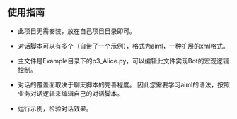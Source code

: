 ## 使用指南

+ 此项目无需安装，放在自己项目目录即可。

+ 对话脚本可以有多个（自带了一个示例），格式为aiml，一种扩展的xml格式。

+ 主文件是Example目录下的p3_Alice.py，可以编辑此文件实现Bot的宏观逻辑控制。

+ 对话的覆盖面取决于聊天脚本的完善程度。 因此您需要学习aiml的语法，按照业务对话逻辑来编辑自己的对话脚本。

+ 运行示例，检验对话效果。
